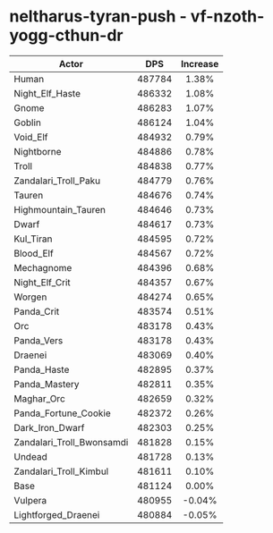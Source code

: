 # neltharus-tyran-push - vf-nzoth-yogg-cthun-dr
| Actor | DPS | Increase |
|---|:---:|:---:|
|Human|487784|1.38%|
|Night_Elf_Haste|486332|1.08%|
|Gnome|486283|1.07%|
|Goblin|486124|1.04%|
|Void_Elf|484932|0.79%|
|Nightborne|484886|0.78%|
|Troll|484838|0.77%|
|Zandalari_Troll_Paku|484779|0.76%|
|Tauren|484676|0.74%|
|Highmountain_Tauren|484646|0.73%|
|Dwarf|484617|0.73%|
|Kul_Tiran|484595|0.72%|
|Blood_Elf|484567|0.72%|
|Mechagnome|484396|0.68%|
|Night_Elf_Crit|484357|0.67%|
|Worgen|484274|0.65%|
|Panda_Crit|483574|0.51%|
|Orc|483178|0.43%|
|Panda_Vers|483178|0.43%|
|Draenei|483069|0.40%|
|Panda_Haste|482895|0.37%|
|Panda_Mastery|482811|0.35%|
|Maghar_Orc|482659|0.32%|
|Panda_Fortune_Cookie|482372|0.26%|
|Dark_Iron_Dwarf|482303|0.25%|
|Zandalari_Troll_Bwonsamdi|481828|0.15%|
|Undead|481728|0.13%|
|Zandalari_Troll_Kimbul|481611|0.10%|
|Base|481124|0.00%|
|Vulpera|480955|-0.04%|
|Lightforged_Draenei|480884|-0.05%|
